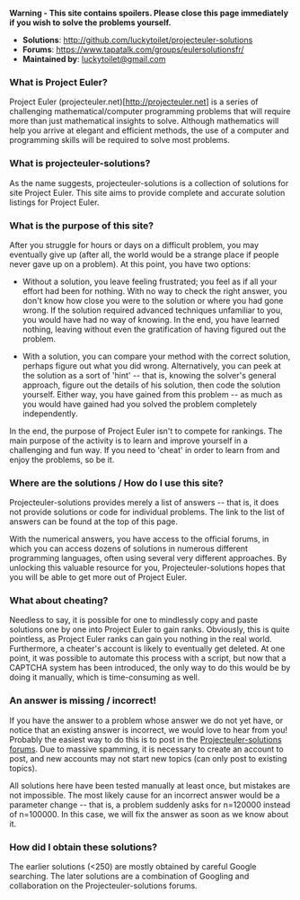 **Warning - This site contains spoilers. Please close this page immediately if you wish to solve the problems yourself.**

* **Solutions**: http://github.com/luckytoilet/projecteuler-solutions
* **Forums**: https://www.tapatalk.com/groups/eulersolutionsfr/
* **Maintained by**: luckytoilet@gmail.com

### What is Project Euler?

Project Euler (projecteuler.net)[http://projecteuler.net] is a series of challenging mathematical/computer programming problems that will require more than just mathematical insights to solve. Although mathematics will help you arrive at elegant and efficient methods, the use of a computer and programming skills will be required to solve most problems.

### What is projecteuler-solutions?

As the name suggests, projecteuler-solutions is a collection of solutions for site Project Euler. This site aims to provide complete and accurate solution listings for Project Euler.

### What is the purpose of this site?

After you struggle for hours or days on a difficult problem, you may eventually give up (after all, the world would be a strange place if people never gave up on a problem). At this point, you have two options:

* Without a solution, you leave feeling frustrated; you feel as if all your effort had been for nothing. With no way to check the right answer, you don't know how close you were to the solution or where you had gone wrong. If the solution required advanced techniques unfamiliar to you, you would have had no way of knowing. In the end, you have learned nothing, leaving without even the gratification of having figured out the problem.


* With a solution, you can compare your method with the correct solution, perhaps figure out what you did wrong. Alternatively, you can peek at the solution as a sort of 'hint' -- that is, knowing the solver's general approach, figure out the details of his solution, then code the solution yourself. Either way, you have gained from this problem -- as much as you would have gained had you solved the problem completely independently.

In the end, the purpose of Project Euler isn't to compete for rankings. The main purpose of the activity is to learn and improve yourself in a challenging and fun way. If you need to 'cheat' in order to learn from and enjoy the problems, so be it.

### Where are the solutions / How do I use this site?

Projecteuler-solutions provides merely a list of answers -- that is, it does not provide solutions or code for individual problems. The link to the list of answers can be found at the top of this page.

With the numerical answers, you have access to the official forums, in which you can access dozens of solutions in numerous different programming languages, often using several very different approaches. By unlocking this valuable resource for you, Projecteuler-solutions hopes that you will be able to get more out of Project Euler.

### What about cheating?

Needless to say, it is possible for one to mindlessly copy and paste solutions one by one into Project Euler to gain ranks. Obviously, this is quite pointless, as Project Euler ranks can gain you nothing in the real world. Furthermore, a cheater's account is likely to eventually get deleted. At one point, it was possible to automate this process with a script, but now that a CAPTCHA system has been introduced, the only way to do this would be by doing it manually, which is time-consuming as well.

### An answer is missing / incorrect!

If you have the answer to a problem whose answer we do not yet have, or notice that an existing answer is incorrect, we would love to hear from you! Probably the easiest way to do this is to post in the [Projecteuler-solutions forums](https://www.tapatalk.com/groups/eulersolutionsfr/). Due to massive spamming, it is necessary to create an account to post, and new accounts may not start new topics (can only post to existing topics).

All solutions here have been tested manually at least once, but mistakes are not impossible. The most likely cause for an incorrect answer would be a parameter change -- that is, a problem suddenly asks for n=120000 instead of n=100000. In this case, we will fix the answer as soon as we know about it.

### How did I obtain these solutions?

The earlier solutions (<250) are mostly obtained by careful Google searching. The later solutions are a combination of Googling and collaboration on the Projecteuler-solutions forums.